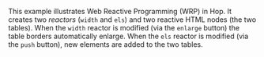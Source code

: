 This example illustrates Web Reactive Programming (WRP) in Hop.
It creates two _reactors_ (`width` and `els`) and two reactive
HTML nodes (the two tables). When the `width` reactor is modified
(via the `enlarge` button) the table borders automatically enlarge. When
the `els` reactor is modified (via the `push` button), new elements
are added to the two tables.
